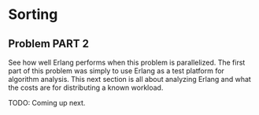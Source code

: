 # Sorting

## Problem PART 2

See how well Erlang performs when this problem is parallelized. The first part of this problem was simply to use Erlang as a test platform for algorithm analysis. This next section is all about analyzing Erlang and what the costs are for distributing a known workload.

TODO: Coming up next.
